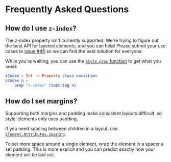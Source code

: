 # Frequently Asked Questions

## How do I use `z-index`?

The z-index property isn't currently supported. We're trying to figure out the best API for layered elements, and you can help! Please submit your use cases to [issue #46](https://github.com/mdgriffith/style-elements/issues/46) so we can find the best solution for everyone.

While you're waiting, you can use the [`Style.prop` function](http://package.elm-lang.org/packages/mdgriffith/style-elements/latest/Style#prop) to get what you need:

```elm
zIndex : Int -> Property class variation
zIndex n =
    prop "z-index" (toString n)
```

## How do I set margins?

Supporting both margins and padding make consistent layouts difficult, so style-elements only uses padding.

If you need spacing between children in a layout, use [`Element.Attributes.spacing`](http://package.elm-lang.org/packages/mdgriffith/style-elements/latest/Element-Attributes#spacing).

To set more space around a single element, wrap the element in a spacer a set padding. This is more explicit and you can predict exactly how your element will be laid out.
